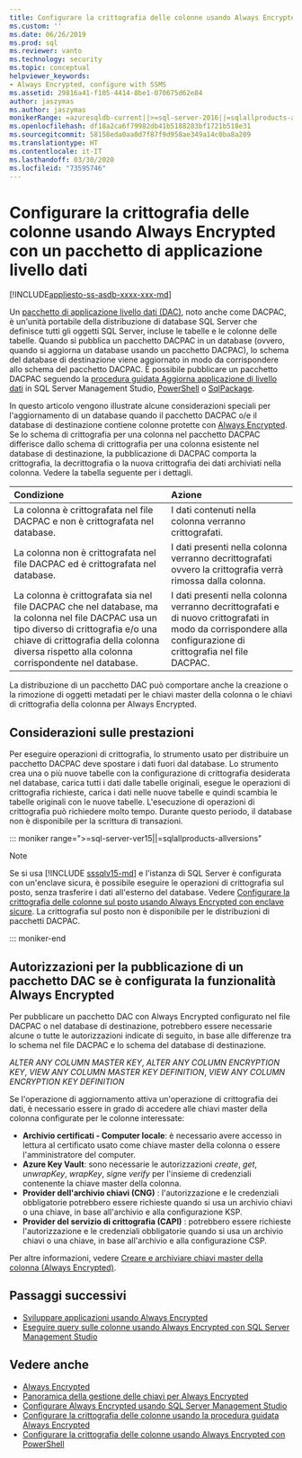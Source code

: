 ```yaml
---
title: Configurare la crittografia delle colonne usando Always Encrypted con un pacchetto di applicazione livello dati | Microsoft Docs
ms.custom: ''
ms.date: 06/26/2019
ms.prod: sql
ms.reviewer: vanto
ms.technology: security
ms.topic: conceptual
helpviewer_keywords:
- Always Encrypted, configure with SSMS
ms.assetid: 29816a41-f105-4414-8be1-070675d62e84
author: jaszymas
ms.author: jaszymas
monikerRange: =azuresqldb-current||>=sql-server-2016||=sqlallproducts-allversions||>=sql-server-linux-2017||=azuresqldb-mi-current
ms.openlocfilehash: df18a2ca6f79982db41b5188283bf1721b518e31
ms.sourcegitcommit: 58158eda0aa0d7f87f9d958ae349a14c0ba8a209
ms.translationtype: HT
ms.contentlocale: it-IT
ms.lasthandoff: 03/30/2020
ms.locfileid: "73595746"
---
```

# <a name="configure-column-encryption-using-always-encrypted-with-a-dac-package"></a>Configurare la crittografia delle colonne usando Always Encrypted con un pacchetto di applicazione livello dati 
[!INCLUDE[appliesto-ss-asdb-xxxx-xxx-md](../../../includes/appliesto-ss-asdb-xxxx-xxx-md.md)]

Un [pacchetto di applicazione livello dati (DAC)](../../data-tier-applications/data-tier-applications.md), noto anche come DACPAC, è un'unità portabile della distribuzione di database SQL Server che definisce tutti gli oggetti SQL Server, incluse le tabelle e le colonne delle tabelle. Quando si pubblica un pacchetto DACPAC in un database (ovvero, quando si aggiorna un database usando un pacchetto DACPAC), lo schema del database di destinazione viene aggiornato in modo da corrispondere allo schema del pacchetto DACPAC. È possibile pubblicare un pacchetto DACPAC seguendo la [procedura guidata Aggiorna applicazione di livello dati](../../data-tier-applications/upgrade-a-data-tier-application.md#UsingDACUpgradeWizard) in SQL Server Management Studio, [PowerShell](../../data-tier-applications/upgrade-a-data-tier-application.md#UpgradeDACPowerShell) o [SqlPackage](../../../tools/sqlpackage.md#publish-parameters-properties-and-sqlcmd-variables).

In questo articolo vengono illustrate alcune considerazioni speciali per l'aggiornamento di un database quando il pacchetto DACPAC o/e il database di destinazione contiene colonne protette con [Always Encrypted](always-encrypted-database-engine.md). Se lo schema di crittografia per una colonna nel pacchetto DACPAC differisce dallo schema di crittografia per una colonna esistente nel database di destinazione, la pubblicazione di DACPAC comporta la crittografia, la decrittografia o la nuova crittografia dei dati archiviati nella colonna. Vedere la tabella seguente per i dettagli.

| Condizione|Azione|
|:---|:---|
|La colonna è crittografata nel file DACPAC e non è crittografata nel database.| I dati contenuti nella colonna verranno crittografati.|
|La colonna non è crittografata nel file DACPAC ed è crittografata nel database.| I dati presenti nella colonna verranno decrittografati ovvero la crittografia verrà rimossa dalla colonna.|
| La colonna è crittografata sia nel file DACPAC che nel database, ma la colonna nel file DACPAC usa un tipo diverso di crittografia e/o una chiave di crittografia della colonna diversa rispetto alla colonna corrispondente nel database.|I dati presenti nella colonna verranno decrittografati e di nuovo crittografati in modo da corrispondere alla configurazione di crittografia nel file DACPAC.|

La distribuzione di un pacchetto DAC può comportare anche la creazione o la rimozione di oggetti metadati per le chiavi master della colonna o le chiavi di crittografia della colonna per Always Encrypted.

## <a name="performance-considerations"></a>Considerazioni sulle prestazioni
Per eseguire operazioni di crittografia, lo strumento usato per distribuire un pacchetto DACPAC deve spostare i dati fuori dal database. Lo strumento crea una o più nuove tabelle con la configurazione di crittografia desiderata nel database, carica tutti i dati dalle tabelle originali, esegue le operazioni di crittografia richieste, carica i dati nelle nuove tabelle e quindi scambia le tabelle originali con le nuove tabelle. L'esecuzione di operazioni di crittografia può richiedere molto tempo. Durante questo periodo, il database non è disponibile per la scrittura di transazioni. 

::: moniker range=">=sql-server-ver15||=sqlallproducts-allversions"

> [!NOTE]
> Se si usa [!INCLUDE [sssqlv15-md](../../../includes/sssqlv15-md.md)] e l'istanza di SQL Server è configurata con un'enclave sicura, è possibile eseguire le operazioni di crittografia sul posto, senza trasferire i dati all'esterno del database. Vedere [Configurare la crittografia delle colonne sul posto usando Always Encrypted con enclave sicure](always-encrypted-enclaves-configure-encryption.md). La crittografia sul posto non è disponibile per le distribuzioni di pacchetti DACPAC.

::: moniker-end

## <a name="permissions-for-publishing-a-dac-package-if-always-encrypted-is-set-up"></a>Autorizzazioni per la pubblicazione di un pacchetto DAC se è configurata la funzionalità Always Encrypted

Per pubblicare un pacchetto DAC con Always Encrypted configurato nel file DACPAC o nel database di destinazione, potrebbero essere necessarie alcune o tutte le autorizzazioni indicate di seguito, in base alle differenze tra lo schema nel file DACPAC e lo schema del database di destinazione.

*ALTER ANY COLUMN MASTER KEY*, *ALTER ANY COLUMN ENCRYPTION KEY*, *VIEW ANY COLUMN MASTER KEY DEFINITION*, *VIEW ANY COLUMN ENCRYPTION KEY DEFINITION*

Se l'operazione di aggiornamento attiva un'operazione di crittografia dei dati, è necessario essere in grado di accedere alle chiavi master della colonna configurate per le colonne interessate:

- **Archivio certificati - Computer locale**: è necessario avere accesso in lettura al certificato usato come chiave master della colonna o essere l'amministratore del computer.
- **Azure Key Vault**: sono necessarie le autorizzazioni *create*, *get*, *unwrapKey*, *wrapKey*, *sign*e *verify* per l'insieme di credenziali contenente la chiave master della colonna.
- **Provider dell'archivio chiavi (CNG)** : l'autorizzazione e le credenziali obbligatorie potrebbero essere richieste quando si usa un archivio chiavi o una chiave, in base all'archivio e alla configurazione KSP.
- **Provider del servizio di crittografia (CAPI)** : potrebbero essere richieste l'autorizzazione e le credenziali obbligatorie quando si usa un archivio chiavi o una chiave, in base all'archivio e alla configurazione CSP.

Per altre informazioni, vedere [Creare e archiviare chiavi master della colonna (Always Encrypted)](../../../relational-databases/security/encryption/create-and-store-column-master-keys-always-encrypted.md). 

 
## <a name="next-steps"></a>Passaggi successivi
- [Sviluppare applicazioni usando Always Encrypted](always-encrypted-client-development.md)
- [Eseguire query sulle colonne usando Always Encrypted con SQL Server Management Studio](always-encrypted-query-columns-ssms.md)

## <a name="see-also"></a>Vedere anche  
 - [Always Encrypted](../../../relational-databases/security/encryption/always-encrypted-database-engine.md)
 - [Panoramica della gestione delle chiavi per Always Encrypted](overview-of-key-management-for-always-encrypted.md) 
 - [Configurare Always Encrypted usando SQL Server Management Studio](configure-always-encrypted-using-sql-server-management-studio.md)
 - [Configurare la crittografia delle colonne usando la procedura guidata Always Encrypted](always-encrypted-wizard.md)
 - [Configurare la crittografia delle colonne usando Always Encrypted con PowerShell](configure-column-encryption-using-powershell.md)
 

